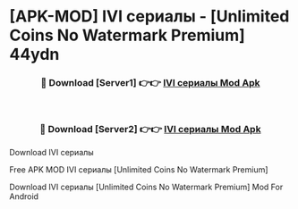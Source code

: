 # [APK-MOD] IVI  сериалы - [Unlimited Coins No Watermark Premium] 44ydn



<div align="center">
<h3>🔴 Download [Server1] 👉👉 <a href="https://momento.my/?title=IVI__сериалы">IVI  сериалы Mod Apk</a></h3><br>

<h3>🔴 Download [Server2] 👉👉 <a href="https://momento.my/?title=IVI__сериалы">IVI  сериалы Mod Apk</a></h3>
</div>



Download IVI  сериалы 

Free APK MOD IVI  сериалы [Unlimited Coins No Watermark Premium]

Download IVI  сериалы [Unlimited Coins No Watermark Premium] Mod For Android
